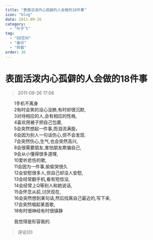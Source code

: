 ```yaml
---
title: "表面活泼内心孤僻的人会做的18件事"
icon: "blog"
date: 2011-09-26
category:
  - "叶子飞"
tag:
  - "QQ空间"
  - "备份"
  - "转载"
order: 36
---
```

# 表面活泼内心孤僻的人会做的18件事
> 2011-09-26 17:06


　　1手机不离身  
　　2有时会笑的没心没肺,有时却很沉默,  
　　3对待相应的人,会有相应的性格,  
　　4喜欢用被子把自己包裹,  
　　5会突然想起一件事,而泪流满面，  
　　6会因为别人一句话伤心,但不会发现.  
　　7会突然伤心,生气,也会突然高兴,  
　　8会很需要朋友,害怕朋友欺骗自己,  
　　9会从小懂得很多道理,  
　　10爱听悲伤的歌,  
　　11会因为一件事,偷偷哭很久  
　　12会安慰很多人,但自己却没人安慰,  
　　13会经常翻手机,看有短信没,  
　　14会经常上Q等别人和她说话,  
　　15会怀念从前,讨厌现在,  
　　16会突然想到某句话,然后找离自己最近的,写下来,  
　　17会突然唱起某首歌,  
　　18有时很神经有时很镇静  
  
  
  
  
  
  
  
　　我觉得是形容我的.
> 评论(0)

